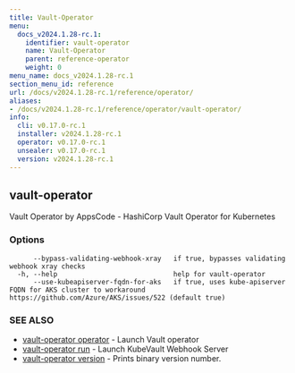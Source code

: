 ```yaml
---
title: Vault-Operator
menu:
  docs_v2024.1.28-rc.1:
    identifier: vault-operator
    name: Vault-Operator
    parent: reference-operator
    weight: 0
menu_name: docs_v2024.1.28-rc.1
section_menu_id: reference
url: /docs/v2024.1.28-rc.1/reference/operator/
aliases:
- /docs/v2024.1.28-rc.1/reference/operator/vault-operator/
info:
  cli: v0.17.0-rc.1
  installer: v2024.1.28-rc.1
  operator: v0.17.0-rc.1
  unsealer: v0.17.0-rc.1
  version: v2024.1.28-rc.1
---
```


## vault-operator

Vault Operator by AppsCode - HashiCorp Vault Operator for Kubernetes

### Options

```
      --bypass-validating-webhook-xray   if true, bypasses validating webhook xray checks
  -h, --help                             help for vault-operator
      --use-kubeapiserver-fqdn-for-aks   if true, uses kube-apiserver FQDN for AKS cluster to workaround https://github.com/Azure/AKS/issues/522 (default true)
```

### SEE ALSO

* [vault-operator operator](/docs/v2024.1.28-rc.1/reference/operator/vault-operator_operator)	 - Launch Vault operator
* [vault-operator run](/docs/v2024.1.28-rc.1/reference/operator/vault-operator_run)	 - Launch KubeVault Webhook Server
* [vault-operator version](/docs/v2024.1.28-rc.1/reference/operator/vault-operator_version)	 - Prints binary version number.

